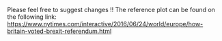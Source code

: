Please feel free to suggest changes !!
The reference plot can be found on the following link: https://www.nytimes.com/interactive/2016/06/24/world/europe/how-britain-voted-brexit-referendum.html
